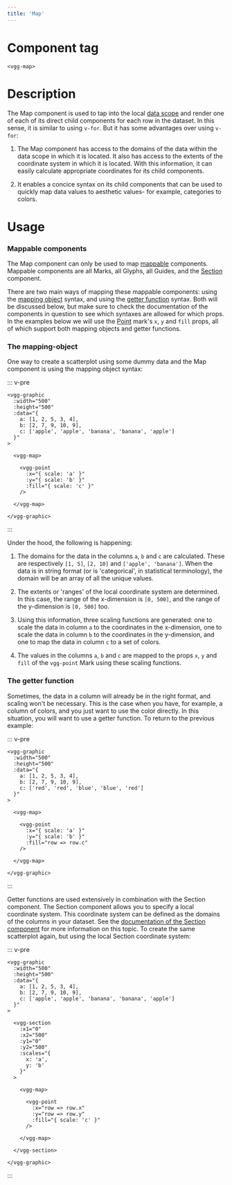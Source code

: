 ```yaml
---
title: 'Map'
---
```


# Component tag

`<vgg-map>`

# Description

The Map component is used to tap into the local [data scope](../concepts/data-loading.md#data-scope)
and render one of each of its direct child components for each row in the dataset.
In this sense, it is similar to using `v-for`. But it has some advantages over
using `v-for`:

1. The Map component has access to the domains of the data within the data scope
in which it is located. It also has access to the extents of the coordinate system
in which it is located. With this information, it can easily calculate appropriate
coordinates for its child components.

2. It enables a concice syntax on its child components that can be used to quickly
map data values to aesthetic values- for example, categories to colors.

# Usage

### Mappable components

The Map component can only be used to map [mappable](../concepts/mappability.md)
components. Mappable components are all Marks, all Glyphs, all Guides, and the
[Section](./section.md) component.

There are two main ways of mapping these mappable components: using the
[mapping object](#the-mapping-object) syntax, and using the
[getter function](#the-getter-function) syntax. Both will be discussed below,
but make sure to check the documentation of the components in question to see
which syntaxes are allowed for which props. In the examples below we will use
the [Point](../marks/point.md) mark's `x`, `y` and `fill` props, all of which
support both mapping objects and getter functions.

### The mapping-object

One way to create a scatterplot using some dummy data and the Map component is
using the mapping object syntax:

::: v-pre
```html{14-16}
<vgg-graphic
  :width="500"
  :height="500"
  :data="{
    a: [1, 2, 5, 3, 4],
    b: [2, 7, 9, 10, 9],
    c: ['apple', 'apple', 'banana', 'banana', 'apple']
  }"
>

  <vgg-map>

    <vgg-point
      :x="{ scale: 'a' }"
      :y="{ scale: 'b' }"
      :fill="{ scale: 'c' }"
    />

  </vgg-map>

</vgg-graphic>
```
:::

Under the hood, the following is happening:

1. The domains for the data in the columns `a`, `b` and `c` are calculated.
These are respectively `[1, 5]`, `[2, 10]` and `['apple', 'banana']`. When the data is in
string format (or is 'categorical', in statistical terminology), the domain will
be an array of all the unique values.

2. The extents or 'ranges' of the local coordinate system are determined. In this
case, the range of the x-dimension is `[0, 500]`, and the range of the y-dimension
is `[0, 500]` too.

3. Using this information, three scaling functions are generated: one to scale
the data in column `a` to the coordinates in the x-dimension, one to scale the
data in column `b` to the coordinates in the y-dimension, and one to map the
data in column `c` to a set of colors.

4. The values in the columns `a`, `b` and `c` are mapped to the props `x`, `y` and
`fill` of the `vgg-point` Mark using these scaling functions.

### The getter function

Sometimes, the data in a column will already be in the right format, and scaling
won't be necessary. This is the case when you have, for example, a column of
colors, and you just want to use the color directly. In this situation, you will
want to use a getter function. To return to the previous example:

::: v-pre
```html{7,16}
<vgg-graphic
  :width="500"
  :height="500"
  :data="{
    a: [1, 2, 5, 3, 4],
    b: [2, 7, 9, 10, 9],
    c: ['red', 'red', 'blue', 'blue', 'red']
  }"
>

  <vgg-map>

    <vgg-point
      :x="{ scale: 'a' }"
      :y="{ scale: 'b' }"
      :fill="row => row.c"
    />

  </vgg-map>

</vgg-graphic>
```
:::

Getter functions are used extensively in combination with the Section component.
The Section component allows you to specify a local coordinate system. This
coordinate system can be defined as the domains of the columns in your dataset. See
the [documentation of the Section component](./section.md) for more information on this topic.
To create the same scatterplot again, but using the local Section coordinate
system:

::: v-pre
```html{16-19,25-26}
<vgg-graphic
  :width="500"
  :height="500"
  :data="{
    a: [1, 2, 5, 3, 4],
    b: [2, 7, 9, 10, 9],
    c: ['apple', 'apple', 'banana', 'banana', 'apple']
  }"
>

  <vgg-section
    :x1="0"
    :x2="500"
    :y1="0"
    :y2="500"
    :scales="{
      x: 'a',
      y: 'b'
    }"
  >

    <vgg-map>

      <vgg-point
        :x="row => row.x"
        :y="row => row.y"
        :fill="{ scale: 'c' }"
      />

    </vgg-map>

  </vgg-section>

</vgg-graphic>
```
:::
